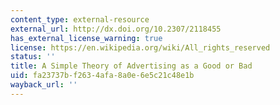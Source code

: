 ```yaml
---
content_type: external-resource
external_url: http://dx.doi.org/10.2307/2118455
has_external_license_warning: true
license: https://en.wikipedia.org/wiki/All_rights_reserved
status: ''
title: A Simple Theory of Advertising as a Good or Bad
uid: fa23737b-f263-4afa-8a0e-6e5c21c48e1b
wayback_url: ''
---
```

